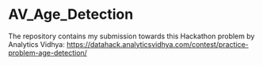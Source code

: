 # AV_Age_Detection
The repository contains my submission towards this Hackathon problem by Analytics Vidhya: https://datahack.analyticsvidhya.com/contest/practice-problem-age-detection/
